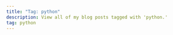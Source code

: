 ```yaml
---
title: "Tag: python"
description: View all of my blog posts tagged with 'python.'
tag: python
---
```

